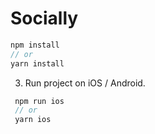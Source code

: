 # Socially

```js
npm install
// or
yarn install
```

3. Run project on iOS / Android.

```js
 npm run ios
 // or
 yarn ios

